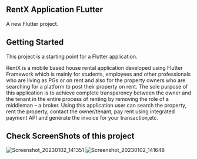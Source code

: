 ## RentX Application FLutter

A new Flutter project.

## Getting Started

This project is a starting point for a Flutter application.

RentX is a mobile based house rental application developed using Flutter Framework which is mainly for students, employees and other professionals who are living as PGs or on rent and also for the property owners who are searching for a platform to post their property on rent. The sole purpose of this application is to achieve complete transparency between the owner and the tenant in the entire process of renting by removing the role of a middleman – a broker. Using this application user can search the property, rent the property, contact the owner/tenant, pay rent using integrated payment API and generate the invoice for your transaction,etc.

## Check ScreenShots of this project

![Screenshot_20230102_141351](https://user-images.githubusercontent.com/121783685/210209676-c8e18164-e004-44a7-b611-a9eb542ef269.png)
![Screenshot_20230102_141648](https://user-images.githubusercontent.com/121783685/210209864-0b55ba7e-83ce-4e55-9bd5-ece241d0e90b.png)
